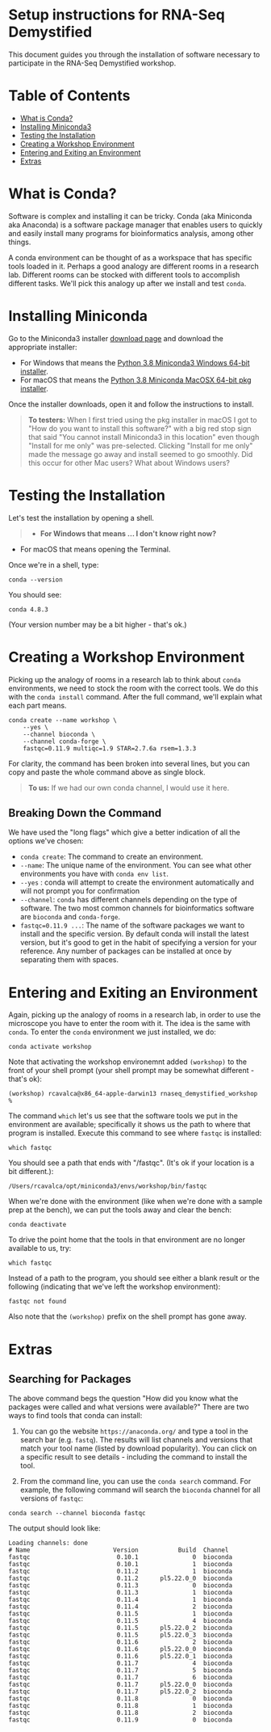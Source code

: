 # Setup instructions for RNA-Seq Demystified

This document guides you through the installation of software necessary to participate in the RNA-Seq Demystified workshop.

# Table of Contents

- [What is Conda?](#what-is-conda)
- [Installing Miniconda3](#installing-miniconda3)
- [Testing the Installation](#testing-the-installation)
- [Creating a Workshop Environment](#creating-a-workshop-environment)
- [Entering and Exiting an Environment](#entering-and-exiting-an-environment)
- [Extras](#extras)

# What is Conda?

Software is complex and installing it can be tricky. Conda (aka Miniconda aka Anaconda) is a software package manager that enables users to quickly and easily install many programs for bioinformatics analysis, among other things.

A conda environment can be thought of as a workspace that has specific tools loaded in it. Perhaps a good analogy are different rooms in a research lab. Different rooms can be stocked with different tools to accomplish different tasks. We'll pick this analogy up after we install and test `conda`.

# Installing Miniconda

Go to the Miniconda3 installer [download page](https://docs.conda.io/en/latest/miniconda.html) and download the appropriate installer:

- For Windows that means the [Python 3.8 Miniconda3 Windows 64-bit installer](https://repo.anaconda.com/miniconda/Miniconda3-latest-Windows-x86_64.exe).
- For macOS that means the [Python 3.8 Miniconda MacOSX 64-bit pkg installer](https://repo.anaconda.com/miniconda/Miniconda3-latest-MacOSX-x86_64.pkg).

Once the installer downloads, open it and follow the instructions to install.

> **To testers:** When I first tried using the pkg installer in macOS I got to "How do you want to install this software?" with a big red stop sign that said "You cannot install Miniconda3 in this location" even though "Install for me only" was pre-selected. Clicking "Install for me only" made the message go away and install seemed to go smoothly. Did this occur for other Mac users? What about Windows users?

# Testing the Installation

Let's test the installation by opening a shell.

> - **For Windows that means ... I don't know right now?**
- For macOS that means opening the Terminal.

Once we're in a shell, type:

```
conda --version
```

You should see:

```
conda 4.8.3
```

(Your version number may be a bit higher - that's ok.)

# Creating a Workshop Environment

Picking up the analogy of rooms in a research lab to think about `conda` environments, we need to stock the room with the correct tools. We do this with the `conda install` command. After the full command, we'll explain what each part means.

```
conda create --name workshop \
    --yes \
    --channel bioconda \
    --channel conda-forge \
    fastqc=0.11.9 multiqc=1.9 STAR=2.7.6a rsem=1.3.3
```

For clarity, the command has been broken into several lines, but you can copy and paste the whole command above as single block.

> **To us:** If we had our own conda channel, I would use it here.

## Breaking Down the Command

We have used the "long flags" which give a better indication of all the options we've chosen:

- `conda create`: The command to create an environment.
- `--name`: The unique name of the environment. You can see what other environments you have with `conda env list`.
- `--yes` : conda will attempt to create the environment automatically and will not prompt you for confirmation
- `--channel`: `conda` has different channels depending on the type of software. The two most common channels for bioinformatics software are `bioconda` and `conda-forge`.
- `fastqc=0.11.9 ...`: The name of the software packages we want to install and the specific version. By default conda will install the latest version, but it's good to get in the habit of specifying a version for your reference. Any number of packages can be installed at once by separating them with spaces.

# Entering and Exiting an Environment

Again, picking up the analogy of rooms in a research lab, in order to use the microscope you have to enter the room with it. The idea is the same with `conda`. To enter the `conda` environment we just installed, we do:

```
conda activate workshop
```

Note that activating the workshop environemnt added `(workshop)` to the front of your shell prompt (your shell prompt may be somewhat different - that's ok):

```
(workshop) rcavalca@x86_64-apple-darwin13 rnaseq_demystified_workshop %
```

The command `which` let's us see that the software tools we put in the environment are available; specifically it shows us the path to where that program is installed. Execute this command to see where `fastqc` is installed:

```
which fastqc
```

You should see a path that ends with "/fastqc". (It's ok if your location is a bit different.):

```
/Users/rcavalca/opt/miniconda3/envs/workshop/bin/fastqc
```

When we're done with the environment (like when we're done with a sample prep at the bench), we can put the tools away and clear the bench:

```
conda deactivate
```

To drive the point home that the tools in that environment are no longer available to us, try:

```
which fastqc
```

Instead of a path to the program, you should see either a blank result or the following (indicating that we've left the workshop environment):

```
fastqc not found
```

Also note that the `(workshop)` prefix on the shell prompt has gone away.

# Extras

## Searching for Packages

The above command begs the question "How did you know what the packages were called and what versions were available?" There are two ways to find tools that conda can install:

1. You can go the website `https://anaconda.org/` and type a tool in the search bar (e.g. `fastq`). The results will list channels and versions that match your tool name (listed by download popularity). You can click on a specific result to see details - including the command to install the tool.

2. From the command line, you can use the `conda search` command. For example, the following command will search the `bioconda` channel for all versions of `fastqc`:

```
conda search --channel bioconda fastqc
```

The output should look like:

```
Loading channels: done
# Name                       Version           Build  Channel
fastqc                        0.10.1               0  bioconda
fastqc                        0.10.1               1  bioconda
fastqc                        0.11.2               1  bioconda
fastqc                        0.11.2      pl5.22.0_0  bioconda
fastqc                        0.11.3               0  bioconda
fastqc                        0.11.3               1  bioconda
fastqc                        0.11.4               1  bioconda
fastqc                        0.11.4               2  bioconda
fastqc                        0.11.5               1  bioconda
fastqc                        0.11.5               4  bioconda
fastqc                        0.11.5      pl5.22.0_2  bioconda
fastqc                        0.11.5      pl5.22.0_3  bioconda
fastqc                        0.11.6               2  bioconda
fastqc                        0.11.6      pl5.22.0_0  bioconda
fastqc                        0.11.6      pl5.22.0_1  bioconda
fastqc                        0.11.7               4  bioconda
fastqc                        0.11.7               5  bioconda
fastqc                        0.11.7               6  bioconda
fastqc                        0.11.7      pl5.22.0_0  bioconda
fastqc                        0.11.7      pl5.22.0_2  bioconda
fastqc                        0.11.8               0  bioconda
fastqc                        0.11.8               1  bioconda
fastqc                        0.11.8               2  bioconda
fastqc                        0.11.9               0  bioconda
```
